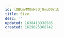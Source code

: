 ```yaml
---
id: lOBUmMMOkHsDj9euD9riU
title: Size
desc: ''
updated: 1638413338585
created: 1629825368742
---
```


